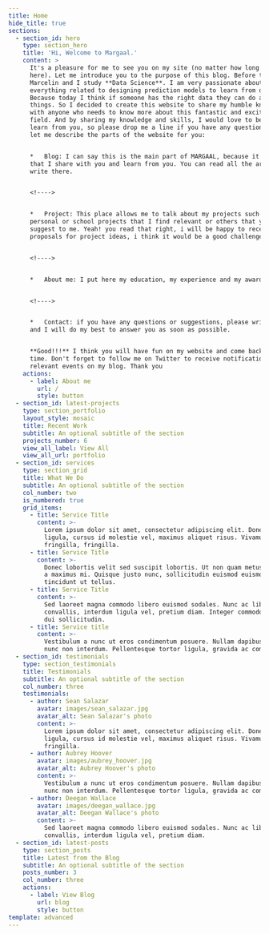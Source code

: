 ```yaml
---
title: Home
hide_title: true
sections:
  - section_id: hero
    type: section_hero
    title: 'Hi, Welcome to Margaal.'
    content: >
      It's a pleasure for me to see you on my site (no matter how long you land
      here). Let me introduce you to the purpose of this blog. Before that, I am
      Marcelin and I study **Data Science**. I am very passionate about
      everything related to designing prediction models to learn from data.
      Because today I think if someone has the right data they can do amazing
      things. So I decided to create this website to share my humble knowledge
      with anyone who needs to know more about this fantastic and exciting
      field. And by sharing my knowledge and skills, I would love to be able to
      learn from you, so please drop me a line if you have any questions. Now
      let me describe the parts of the website for you:


      *   Blog: I can say this is the main part of MARGAAL, because it is here
      that I share with you and learn from you. You can read all the articles I
      write there.


      <!---->


      *   Project: This place allows me to talk about my projects such as my
      personal or school projects that I find relevant or others that you would
      suggest to me. Yeah! you read that right, i will be happy to receive your
      proposals for project ideas, i think it would be a good challenge for me.


      <!---->


      *   About me: I put here my education, my experience and my awards.


      <!---->


      *   Contact: if you have any questions or suggestions, please write to me
      and I will do my best to answer you as soon as possible.


      **Good!!!** I think you will have fun on my website and come back next
      time. Don't forget to follow me on Twitter to receive notifications of any
      relevant events on my blog. Thank you
    actions:
      - label: About me
        url: /
        style: button
  - section_id: latest-projects
    type: section_portfolio
    layout_style: mosaic
    title: Recent Work
    subtitle: An optional subtitle of the section
    projects_number: 6
    view_all_label: View All
    view_all_url: portfolio
  - section_id: services
    type: section_grid
    title: What We Do
    subtitle: An optional subtitle of the section
    col_number: two
    is_numbered: true
    grid_items:
      - title: Service Title
        content: >-
          Lorem ipsum dolor sit amet, consectetur adipiscing elit. Donec nisl
          ligula, cursus id molestie vel, maximus aliquet risus. Vivamus in nibh
          fringilla, fringilla.
      - title: Service Title
        content: >-
          Donec lobortis velit sed suscipit lobortis. Ut non quam metus. Nullam
          a maximus mi. Quisque justo nunc, sollicitudin euismod euismod at,
          tincidunt ut tellus.
      - title: Service Title
        content: >-
          Sed laoreet magna commodo libero euismod sodales. Nunc ac libero
          convallis, interdum ligula vel, pretium diam. Integer commodo sem at
          dui sollicitudin.
      - title: Service title
        content: >-
          Vestibulum a nunc ut eros condimentum posuere. Nullam dapibus quis
          nunc non interdum. Pellentesque tortor ligula, gravida ac commodo eu.
  - section_id: testimonials
    type: section_testimonials
    title: Testimonials
    subtitle: An optional subtitle of the section
    col_number: three
    testimonials:
      - author: Sean Salazar
        avatar: images/sean_salazar.jpg
        avatar_alt: Sean Salazar's photo
        content: >-
          Lorem ipsum dolor sit amet, consectetur adipiscing elit. Donec nisl
          ligula, cursus id molestie vel, maximus aliquet risus. Vivamus in nibh
          fringilla.
      - author: Aubrey Hoover
        avatar: images/aubrey_hoover.jpg
        avatar_alt: Aubrey Hoover's photo
        content: >-
          Vestibulum a nunc ut eros condimentum posuere. Nullam dapibus quis
          nunc non interdum. Pellentesque tortor ligula, gravida ac commodo eu.
      - author: Deegan Wallace
        avatar: images/deegan_wallace.jpg
        avatar_alt: Deegan Wallace's photo
        content: >-
          Sed laoreet magna commodo libero euismod sodales. Nunc ac libero
          convallis, interdum ligula vel, pretium diam.
  - section_id: latest-posts
    type: section_posts
    title: Latest from the Blog
    subtitle: An optional subtitle of the section
    posts_number: 3
    col_number: three
    actions:
      - label: View Blog
        url: blog
        style: button
template: advanced
---
```

